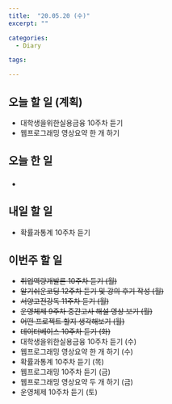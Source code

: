 ```yaml
---
title:  "20.05.20 (수)"
excerpt: ""

categories:
  - Diary

tags:

---
```


## 오늘 할 일 (계획)

- 대학생을위한실용금융 10주차 듣기
- 웹프로그래밍 영상요약 한 개 하기


## 오늘 한 일

- ##### 


## 내일 할 일

- 확률과통계 10주차 듣기

## 이번주 할 일

- ~~취업역량개발론 10주차 듣기 (월)~~
- ~~알기쉬운코딩 12주차 듣기 및 강의 후기 작성 (월)~~
- ~~서양고전강독 11주차 듣기 (월)~~
- ~~운영체제 9주차 중간고사 해설 영상 보기 (월)~~
- ~~어떤 프로젝트 할지 생각해보기 (월)~~
- ~~데이터베이스 10주차 듣기 (화)~~
- 대학생을위한실용금융 10주차 듣기 (수)
- 웹프로그래밍 영상요약 한 개 하기 (수)
- 확률과통계 10주차 듣기 (목)
- 웹프로그래밍 10주차 듣기 (금)
- 웹프로그래밍 영상요약 두 개 하기 (금)
- 운영체제 10주차 듣기 (토)
